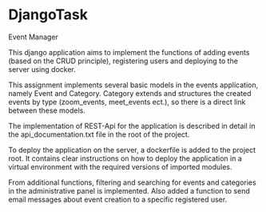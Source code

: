 # DjangoTask
Event Manager

This django application aims to implement the functions of adding events (based on the CRUD principle), registering users and deploying to the server using docker.

This assignment implements several basic models in the events application, namely Event and Category. Category extends and structures the created events by type (zoom_events, meet_events ect.), so there is a direct link between these models.

The implementation of REST-Api for the application is described in detail in the api_documentation.txt file in the root of the project. 

To deploy the application on the server, a dockerfile is added to the project root. It contains clear instructions on how to deploy the application in a virtual environment with the required versions of imported modules.

From additional functions, filtering and searching for events and categories in the administrative panel is implemented. Also added a function to send email messages about event creation to a specific registered user. 